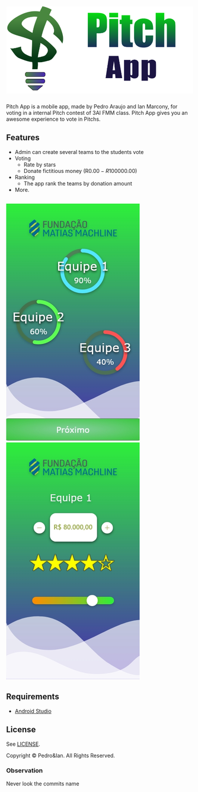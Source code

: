 # ![Pitch App logo](Imagens/Logo/logo-pitch.png)
Pitch App is a mobile app, made by Pedro Araujo and Ian Marcony, for voting in a internal Pitch contest of 3AI FMM class. Pitch App gives you an awesome experience to vote in Pitchs.

## Features

* Admin can create several teams to the students vote
* Voting
  - Rate by stars
  - Donate fictitious money (R$0.00 - R$100000.00)
* Ranking
    - The app rank the teams by donation amount
* More.

## ![Rank](https://github.com/IanMarcony/IMarcony/blob/master/Imagens/Telas/Tela%20Ranking.jpg)       ![Vote](https://github.com/IanMarcony/IMarcony/blob/master/Imagens/Telas/Tela%20Votar%20Equipe.jpg)

## Requirements

* [Android Studio](http://developer.android.com/tools/studio/index.html)

## License

See [LICENSE](LICENSE).

Copyright © Pedro&Ian. All Rights Reserved.

### Observation

Never look the commits name
